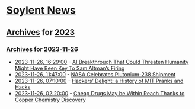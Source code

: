 # [Soylent News](../../../README.md)

## [Archives](../../index.md) for [2023](../index.md)

### [Archives](../../index.md) for [2023-11-26](index.md)

* [2023-11-26, 16:29:00](https://soylentnews.org/article.pl?sid=23/11/24/126213&from=rss) - [AI Breakthrough That Could Threaten Humanity Might Have Been Key To Sam Altman’s Firing](https://soylentnews.org/article.pl?sid=23/11/24/126213&from=rss)
* [2023-11-26, 11:47:00](https://soylentnews.org/article.pl?sid=23/11/24/1157253&from=rss) - [NASA Celebrates Plutonium-238 Shipment ](https://soylentnews.org/article.pl?sid=23/11/24/1157253&from=rss)
* [2023-11-26, 07:10:00](https://soylentnews.org/article.pl?sid=23/11/24/1155239&from=rss) - [Hackers’ Delight: a History of MIT Pranks and Hacks](https://soylentnews.org/article.pl?sid=23/11/24/1155239&from=rss)
* [2023-11-26, 02:20:00](https://soylentnews.org/article.pl?sid=23/11/24/1148257&from=rss) - [Cheap Drugs May be Within Reach Thanks to Copper Chemistry Discovery](https://soylentnews.org/article.pl?sid=23/11/24/1148257&from=rss)
